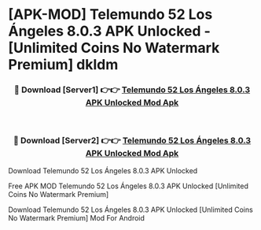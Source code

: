 # [APK-MOD] Telemundo 52  Los Ángeles 8.0.3 APK Unlocked - [Unlimited Coins No Watermark Premium] dkldm



<div align="center">
<h3>🔴 Download [Server1] 👉👉 <a href="https://momento.my/?title=Telemundo_52__Los_Ángeles_8.0.3_APK_Unlocked">Telemundo 52  Los Ángeles 8.0.3 APK Unlocked Mod Apk</a></h3><br>

<h3>🔴 Download [Server2] 👉👉 <a href="https://momento.my/?title=Telemundo_52__Los_Ángeles_8.0.3_APK_Unlocked">Telemundo 52  Los Ángeles 8.0.3 APK Unlocked Mod Apk</a></h3>
</div>



Download Telemundo 52  Los Ángeles 8.0.3 APK Unlocked 

Free APK MOD Telemundo 52  Los Ángeles 8.0.3 APK Unlocked [Unlimited Coins No Watermark Premium]

Download Telemundo 52  Los Ángeles 8.0.3 APK Unlocked [Unlimited Coins No Watermark Premium] Mod For Android
